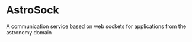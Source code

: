 # AstroSock
A communication service based on web sockets for applications from the astronomy domain
